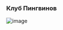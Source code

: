 ### Клуб Пингвинов
![image](https://github.com/jestxfot/nostalgia/assets/87380272/7759fc85-02a7-46f8-91d2-6f92f22a3a8b)
